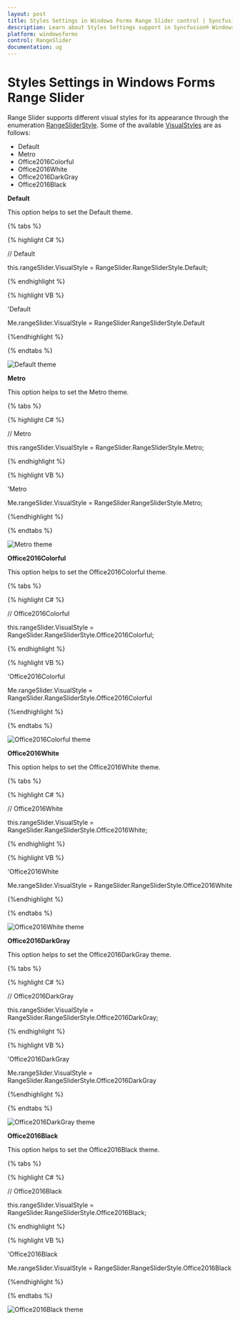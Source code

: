 ```yaml
---
layout: post
title: Styles Settings in Windows Forms Range Slider control | Syncfusion®
description: Learn about Styles Settings support in Syncfusion® Windows Forms Range Slider control and more details.
platform: windowsforms
control: RangeSlider
documentation: ug
---
```


# Styles Settings in Windows Forms Range Slider

Range Slider supports different visual styles for its appearance through the enumeration [RangeSliderStyle](https://help.syncfusion.com/cr/windowsforms/Syncfusion.Windows.Forms.Tools.RangeSlider.RangeSliderStyle.html). Some of the available [VisualStyles](https://help.syncfusion.com/cr/windowsforms/Syncfusion.Windows.Forms.Tools.RangeSlider.html#Syncfusion_Windows_Forms_Tools_RangeSlider_VisualStyle) are as follows:

* Default
* Metro
* Office2016Colorful
* Office2016White
* Office2016DarkGray
* Office2016Black

**Default**

This option helps to set the Default theme.

{% tabs %}

{% highlight C# %}

// Default

this.rangeSlider.VisualStyle = RangeSlider.RangeSliderStyle.Default;

{% endhighlight %}

{% highlight VB %}

'Default

Me.rangeSlider.VisualStyle = RangeSlider.RangeSliderStyle.Default

{%endhighlight %}

{% endtabs %}

![Default theme](Styles-Settings_images/Styles-Settings_img1.png)

**Metro**

This option helps to set the Metro theme.

{% tabs %}

{% highlight C# %}

// Metro

this.rangeSlider.VisualStyle = RangeSlider.RangeSliderStyle.Metro;

{% endhighlight %}

{% highlight VB %}

'Metro

Me.rangeSlider.VisualStyle = RangeSlider.RangeSliderStyle.Metro;

{%endhighlight %}

{% endtabs %}

![Metro theme](Styles-Settings_images/Styles-Settings_img2.png)

**Office2016Colorful**

This option helps to set the Office2016Colorful theme.

{% tabs %}

{% highlight C# %}

// Office2016Colorful

this.rangeSlider.VisualStyle = RangeSlider.RangeSliderStyle.Office2016Colorful;

{% endhighlight %}

{% highlight VB %}

'Office2016Colorful

Me.rangeSlider.VisualStyle = RangeSlider.RangeSliderStyle.Office2016Colorful

{%endhighlight %}

{% endtabs %}

![Office2016Colorful theme](Styles-Settings_images/Styles-Settings_img3.png)

**Office2016White**

This option helps to set the Office2016White theme.

{% tabs %}

{% highlight C# %}

// Office2016White

this.rangeSlider.VisualStyle = RangeSlider.RangeSliderStyle.Office2016White;

{% endhighlight %}

{% highlight VB %}

'Office2016White

Me.rangeSlider.VisualStyle = RangeSlider.RangeSliderStyle.Office2016White

{%endhighlight %}

{% endtabs %}

![Office2016White theme](Styles-Settings_images/Styles-Settings_img4.png)

**Office2016DarkGray**

This option helps to set the Office2016DarkGray theme.

{% tabs %}

{% highlight C# %}

// Office2016DarkGray

 this.rangeSlider.VisualStyle = RangeSlider.RangeSliderStyle.Office2016DarkGray;

{% endhighlight %}

{% highlight VB %}

'Office2016DarkGray

Me.rangeSlider.VisualStyle = RangeSlider.RangeSliderStyle.Office2016DarkGray

{%endhighlight %}

{% endtabs %}

![Office2016DarkGray theme](Styles-Settings_images/Styles-Settings_img5.png)

**Office2016Black**

This option helps to set the Office2016Black theme.

{% tabs %}

{% highlight C# %}

// Office2016Black

this.rangeSlider.VisualStyle = RangeSlider.RangeSliderStyle.Office2016Black;

{% endhighlight %}

{% highlight VB %}

'Office2016Black

Me.rangeSlider.VisualStyle = RangeSlider.RangeSliderStyle.Office2016Black

{%endhighlight %}

{% endtabs %}

![Office2016Black theme](Styles-Settings_images/Styles-Settings_img6.png)
